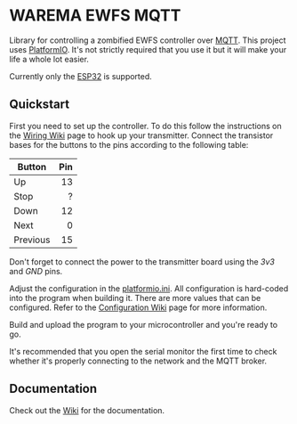 # WAREMA EWFS MQTT

Library for controlling a zombified EWFS controller over [MQTT](http://mqtt.org/).
This project uses [PlatformIO](https://platformio.org/).
It's not strictly required that you use it but it will make your life a whole lot easier.

Currently only the [ESP32](https://www.espressif.com/en/products/socs/esp32/overview) is supported.

## Quickstart

First you need to set up the controller.
To do this follow the instructions on the [Wiring Wiki](wiki/Wiring) page to hook up your transmitter.
Connect the transistor bases for the buttons to the pins according to the following table:

| Button   | Pin |
|----------|----:|
| Up       |  13 |
| Stop     |   ? |
| Down     |  12 |
| Next     |   0 |
| Previous |  15 |

Don't forget to connect the power to the transmitter board using the *3v3* and *GND* pins.


Adjust the configuration in the [platformio.ini](platformio.ini).
All configuration is hard-coded into the program when building it.
There are more values that can be configured. Refer to the [Configuration Wiki](wiki/Configuration) page for more information.

Build and upload the program to your microcontroller and you're ready to go.

It's recommended that you open the serial monitor the first time to check whether it's properly connecting to the network and the MQTT broker.

## Documentation

Check out the [Wiki](wiki) for the documentation.
